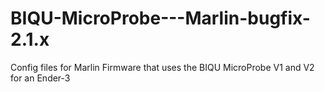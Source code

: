 # BIQU-MicroProbe---Marlin-bugfix-2.1.x
Config files for Marlin Firmware that uses the BIQU MicroProbe V1 and V2 for an Ender-3
